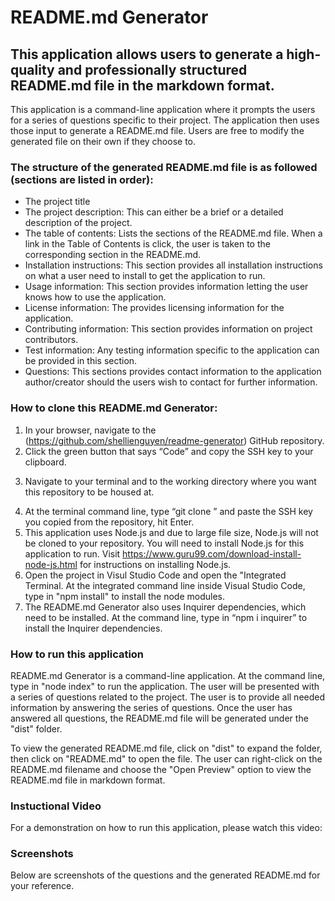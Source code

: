 # README.md Generator

## This application allows users to generate a high-quality and professionally structured README.md file in the markdown format.
This application is a command-line application where it prompts the users for a series of questions specific to their project.
The application then uses those input to generate a README.md file.  Users are free to modify the generated file on their own if they choose to.

### The structure of the generated README.md file is as followed (sections are listed in order):

* The project title
* The project description: This can either be a brief or a detailed description of the project.
* The table of contents: Lists the sections of the README.md file. When a link in the Table of Contents is click, the user is taken to the corresponding section in the README.md.
* Installation instructions: This section provides all installation instructions on what a user need to install to get the application to run.
* Usage information: This section provides information letting the user knows how to use the application.
* License information: The provides licensing information for the application.
* Contributing information: This section provides information on project contributors.
* Test information: Any testing information specific to the application can be provided in this section.
* Questions: This sections provides contact information to the application author/creator should the users wish to contact for further information.

### How to clone this README.md Generator:

1. In your browser, navigate to the (https://github.com/shellienguyen/readme-generator) GitHub repository.
2. Click the green button that says “Code” and copy the SSH key to your clipboard.
3) Navigate to your terminal  and to the working directory where you want this repository to be housed at.
4. At the terminal command line, type “git clone ” and paste the SSH key you copied from the repository, hit Enter.
5. This application uses Node.js and due to large file size, Node.js will not be cloned to your repository.
You will need to install Node.js for this application to run.  Visit https://www.guru99.com/download-install-node-js.html
for instructions on installing Node.js.
6. Open the project in Visul Studio Code and open the "Integrated Terminal.  At the integrated command line inside Visual Studio
Code, type in "npm install" to install the node modules.
7. The README.md Generator also uses Inquirer dependencies, which need to be installed.  At the command line, type in “npm i inquirer” to
install the Inquirer dependencies.

### How to run this application

README.md Generator is a command-line application. At the command line, type in "node index" to run the application.  The user will be presented
with a series of questions related to the project.  The user is to provide all needed information by answering the series of questions.  Once
the user has answered all questions, the README.md file will be generated under the "dist" folder.

To view the generated README.md file, click on "dist" to expand the folder, then click on "README.md" to open the file.  The user can right-click on the
README.md filename  and choose the "Open Preview" option to view the README.md file in markdown format.

### Instuctional Video

For a demonstration on how to run this application, please watch this video:

### Screenshots

Below are screenshots of the questions and the generated README.md for your reference.
